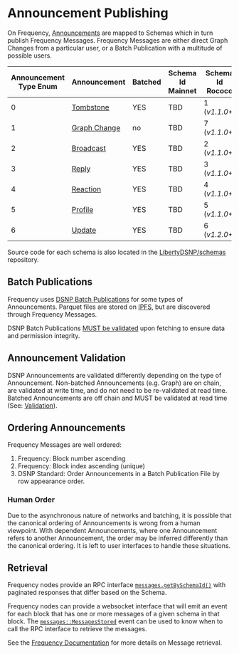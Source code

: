 # Announcement Publishing

On Frequency, [Announcements](../DSNP/Announcements.md) are mapped to Schemas which in turn publish Frequency Messages.
Frequency Messages are either direct Graph Changes from a particular user, or a Batch Publication with a multitude of possible users.

<!-- Links to https://libertydsnp.github.io/frequency should be updated with links to docs.frequency.xyz when able to be -->

| Announcement Type Enum | Announcement | Batched | Schema Id Mainnet | Schema Id Rococo | Frequency Model Type | Frequency Payload Location |
| --- | --- | --- | --- | --- | --- | --- |
| 0 | [Tombstone](../DSNP/Types/Tombstone.md) | YES | TBD | 1 (_v1.1.0+_) | [`Parquet`](https://libertydsnp.github.io/frequency/common_primitives/schema/enum.ModelType.html#variant.Parquet) | [`IPFS`](https://libertydsnp.github.io/frequency/common_primitives/schema/enum.PayloadLocation.html#variant.IPFS) |
| 1 | [Graph Change](../DSNP/Types/GraphChange.md) | no | TBD | 7 (_v1.1.0+_) | [`AvroBinary`](https://libertydsnp.github.io/frequency/common_primitives/schema/enum.ModelType.html#variant.AvroBinary) | [`OnChain`](https://libertydsnp.github.io/frequency/common_primitives/schema/enum.PayloadLocation.html#variant.OnChain) |
| 2 | [Broadcast](../DSNP/Types/Broadcast.md) | YES | TBD | 2 (_v1.1.0+_) | [`Parquet`](https://libertydsnp.github.io/frequency/common_primitives/schema/enum.ModelType.html#variant.Parquet) | [`IPFS`](https://libertydsnp.github.io/frequency/common_primitives/schema/enum.PayloadLocation.html#variant.IPFS) |
| 3 | [Reply](../DSNP/Types/Reply.md) | YES | TBD | 3 (_v1.1.0+_) | [`Parquet`](https://libertydsnp.github.io/frequency/common_primitives/schema/enum.ModelType.html#variant.Parquet) | [`IPFS`](https://libertydsnp.github.io/frequency/common_primitives/schema/enum.PayloadLocation.html#variant.IPFS) |
| 4 | [Reaction](../DSNP/Types/Reaction.md) | YES | TBD | 4 (_v1.1.0+_) | [`Parquet`](https://libertydsnp.github.io/frequency/common_primitives/schema/enum.ModelType.html#variant.Parquet) | [`IPFS`](https://libertydsnp.github.io/frequency/common_primitives/schema/enum.PayloadLocation.html#variant.IPFS) |
| 5 | [Profile](../DSNP/Types/Profile.md) | YES | TBD | 5 (_v1.1.0+_) | [`Parquet`](https://libertydsnp.github.io/frequency/common_primitives/schema/enum.ModelType.html#variant.Parquet) | [`IPFS`](https://libertydsnp.github.io/frequency/common_primitives/schema/enum.PayloadLocation.html#variant.IPFS) |
| 6 | [Update](../DSNP/Types/Update.md) | YES | TBD | 6 (_v1.2.0+_) | [`Parquet`](https://libertydsnp.github.io/frequency/common_primitives/schema/enum.ModelType.html#variant.Parquet) | [`IPFS`](https://libertydsnp.github.io/frequency/common_primitives/schema/enum.PayloadLocation.html#variant.IPFS) |

Source code for each schema is also located in the [LibertyDSNP/schemas](https://github.com/LibertyDSNP/schemas) repository.

## Batch Publications

Frequency uses [DSNP Batch Publications](../DSNP/BatchPublications.md) for some types of Announcements.
Parquet files are stored on [IPFS](https://ipfs.io/), but are discovered through Frequency Messages.

DSNP Batch Publications [MUST be validated](./Validation.md) upon fetching to ensure data and permission integrity.

## Announcement Validation

DSNP Announcements are validated differently depending on the type of Announcement.
Non-batched Announcements (e.g. Graph) are on chain, are validated at write time, and do not need to be re-validated at read time.
Batched Announcements are off chain and MUST be validated at read time (See: [Validation](./Validation.md)).

## Ordering Announcements

Frequency Messages are well ordered:

1. Frequency: Block number ascending
2. Frequency: Block index ascending (unique)
3. DSNP Standard: Order Announcements in a Batch Publication File by row appearance order.

### Human Order

Due to the asynchronous nature of networks and batching, it is possible that the canonical ordering of Announcements is wrong from a human viewpoint.
With dependent Announcements, where one Announcement refers to another Announcement, the order may be inferred differently than the canonical ordering.
It is left to user interfaces to handle these situations.

## Retrieval

Frequency nodes provide an RPC interface [`messages.getBySchemaId()`](https://libertydsnp.github.io/frequency/pallet_messages_rpc/trait.MessagesApiClient.html#method.get_messages_by_schema) with paginated responses that differ based on the Schema.

Frequency nodes can provide a websocket interface that will emit an event for each block that has one or more messages of a given schema in that block.
The [`messages::MessagesStored`](https://libertydsnp.github.io/frequency/pallet_messages/pallet/enum.Event.html#variant.MessagesStored) event can be used to know when to call the RPC interface to retrieve the messages.

See the [Frequency Documentation](https://libertydsnp.github.io/frequency/pallet_messages_rpc/trait.MessagesApiClient.html#method.get_messages_by_schema) for more details on Message retrieval.
